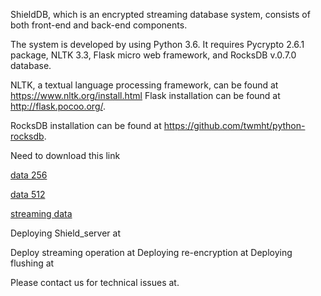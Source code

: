 ShieldDB, which is an encrypted streaming database system, consists of both front-end and back-end components.

The system is developed by using Python 3.6. It requires Pycrypto 2.6.1 package, NLTK 3.3, Flask micro web framework, and RocksDB v.0.7.0 database.

NLTK, a textual language processing framework, can be found at https://www.nltk.org/install.html
Flask installation can be found at http://flask.pocoo.org/.

RocksDB installation can be found at https://github.com/twmht/python-rocksdb.

Need to download this link

[data 256](https://drive.google.com/file/d/199SX2VG3XlwTyMwnduxQMUW-YVrhnaB8/view?usp=sharing)

[data 512](https://drive.google.com/file/d/1MfUwpc0BANBy6hzd2JlHJ8Z7xYI7MAa5/view?usp=sharing)

[streaming data](https://drive.google.com/file/d/16Hu4Ew1ad8c_HiX2IkmFBb0I3T-kibX6/view?usp=sharing)

Deploying Shield_server at

Deploy streaming operation at
Deploying re-encryption at
Deploying flushing at


Please contact us for technical issues at.

